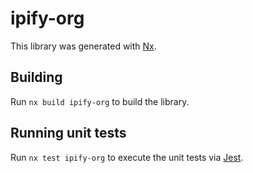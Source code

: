 # ipify-org

This library was generated with [Nx](https://nx.dev).

## Building

Run `nx build ipify-org` to build the library.

## Running unit tests

Run `nx test ipify-org` to execute the unit tests via [Jest](https://jestjs.io).
